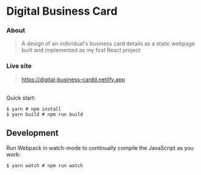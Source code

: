 # Digital Business Card

### About
> A design of an individual's business card details as a static webpage built and implemented as my first React project 

### Live site
>  https://digital-business-cardd.netlify.app

<br /> Quick start:

```
$ yarn # npm install
$ yarn build # npm run build
````

## Development

Run Webpack in watch-mode to continually compile the JavaScript as you work:

```
$ yarn watch # npm run watch
```


